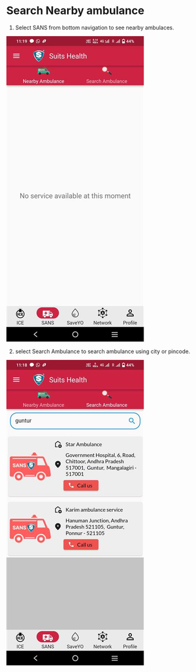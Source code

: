 # Search Nearby ambulance

<!-- ## Step 1: Nearby Ambulance -->

1. Select SANS from bottom navigation to see nearby ambulaces.

![Logo1](./images/mobile/single-page/sans1.jpg)

2. select Search Ambulance to search ambulance using city or pincode.

![Logo1](./images/mobile/single-page/sans2.jpg)

